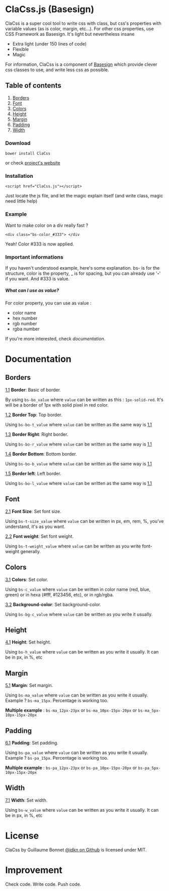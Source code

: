 # ClaCss.js (Basesign)



ClaCss is a super cool tool to write css with class, but css's properties with variable values (as is color, margin, etc...).
For other css properties, use CSS Framework as Basesign. It's light but	nevertheless insane

  - Extra light (under 150 lines of code)
  - Flexible
  - Magic

For information, ClaCss is a component of [Basesign]() which provide clever css classes to use, and write less css as possible.


## Table of contents
1. [Borders](#user-content-borders)
2. [Font](#user-content-font)
3. [Colors](#user-content-colors)
4. [Height](#user-content-height)
5. [Margin](#user-content-margin)
6. [Padding](#user-content-padding)
7. [Width](#user-content-width)

### Download
    bower install ClaCss
 
 or check [project's website](https://idkn.github.io/ClaCss)

### Installation
    <script href="ClaCss.js"></script>

Just locate the js file, and let the magic explain itself (and write class, magic need little help)

### Example
Want to make color on a div really fast ? 
```
<div class="bs-color_#333"> </div
```

Yeah! Color #333 is now applied.

### Important informations
If you haven't understood example, here's some explanation. bs- is for the structure, color is the property, _ is for spacing, but you can already use  '**-**'  if you want. And #333 is value.

##### What can I use as value?
For color property, you can use as value :
* color name
* hex number
* rgb number
* rgba number

If you're more interested, check *documentation*.

# Documentation
## Borders

  <a name="#borders-border"></a><a name="1.1"></a>
[1.1](#borders-border) **Border**: Basic of border.
  
By using ```bs-bo_value``` where ```value``` can be written as this : ```1px-solid-red```. It's will be a border of 1px with solid pixel in red color. 

<a name="#border-t"></a><a name="1.2"></a>
[1.2](#border-t) **Border Top**: Top border.

Using ```bs-bo-t_value``` where ```value``` can be written as the same way is [1.1](#border)

<a name="#border-r"></a><a name="1.3"></a>
[1.3](#border-r) **Border Right**: Right border.

Using ```bs-bo-r_value``` where ```value``` can be written as the same way is [1.1](#border)

<a name="#border-b"></a><a name="1.4"></a>
[1.4](#border-b) **Border Bottom**: Bottom border.

Using ```bs-bo-b_value``` where ```value``` can be written as the same way is [1.1](#border)

<a name="#border-l"></a><a name="1.5"></a>
[1.5](#border-l) **Border left**: Left border.

Using ```bs-bo-l_value``` where ```value``` can be written as the same way is [1.1](#border)
## Font
<a name="#font-size"></a><a name="2.1"></a>
[2.1](#font-size) **Font Size**: Set font size.

Using ```bs-t-size_value``` where ```value``` can be written in px, em, rem, %, you've understand, it's as you want.

<a name="#font-weight"></a><a name="2.2"></a>
[2.2](#font-weight) **Font weight**: Set font weight.

Using ```bs-t-weight_value``` where ```value``` can be written as you write font-weight generally.
## Colors
<a name="#color"></a><a name="3.1"></a>
[3.1](#color) **Colors**: Set color.

Using ```bs-c_value``` where ```value``` can be written in color name (red, blue, green) or in hexa (#fff, #123456, etc), or in rgb/rgba.

<a name="#background-color"></a><a name="3.2"></a>
[3.2](#background-color) **Background-color**: Set background-color.

Using ```bs-bg-c_value``` where ```value``` can be written as you write it usually.
## Height
<a name="#height"></a><a name="4.1"></a>
[4.1](#height) **Height**: Set height.

Using ```bs-h_value``` where ```value``` can be written as you write it usually. It can be in px, in %, etc
## Margin
<a name="#margin"></a><a name="5.1"></a>
[5.1](#margin) **Margin**: Set margin.

Using ```bs-ma_value``` where ```value``` can be written as you write it usually. Example ? ```bs-ma_15px```. Percentage is working too.

**Multiple example** : ```bs-ma_12px-23px``` or ```bs-ma_10px-15px-20px``` or ```bs-ma_5px-10px-15px-20px```

## Padding
<a name="#padding"></a><a name="6.1"></a>
[6.1](#padding) **Padding**: Set padding.

Using ```bs-pa_value``` where ```value``` can be written as you write it usually. Example ? ```bs-pa_15px```. Percentage is working too.

**Multiple example** : ```bs-pa_12px-23px``` or ```bs-pa_10px-15px-20px``` or ```bs-pa_5px-10px-15px-20px```
## Width
<a name="#width"></a><a name="7.1"></a>
[7.1](#width) **Width**: Set width.

Using ```bs-w_value``` where ```value``` can be written as you write it usually. It can be in px, in %, etc

# License

ClaCss by Guillaume Bonnet [@idkn on Github](https://github.com/idkn) is licensed under MIT.

# Improvement
Check code. Write code. Push code.
